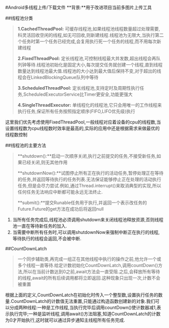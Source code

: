 #Android多线程上传/下载文件
**背景:**用于改进项目当前多图片上传工具

##线程池分类
> **1.CachedThreadPool:**
> 可缓存线程池,如果线程池线程数量超过处理需要,科灵活回收空闲的线程,如无可回收,则新建线程.线程池为无限大,当执行第二个任务时第一个任务已经完成,会复用执行死一个任务的线程,而不用每次新建线程
> 
> **2.FixedThreadPool:**
> 定长线程池,可控制线程最大并发数,超出线程会再队列钟等待.线程池初始化是固定大小,每次提交任务就创建一个线程,直到线程数量达到线程池最大值.线程池的大小达到最大值后保持不变,对于超出的线程会在LinkedBlockingQueue队列中等待
> 
> **3.ScheduledThreadPool:**
> 定长线程池,支持定时及周期性执行任务,ScheduledExecutorService比Timer更安全,功能更强大
> 
> **4.SingleThreadExecutor:**
> 单线程化的线程池,它只会用唯一的工作线程来执行任务,保证所有任务按照指定顺序(FIFO,LIFO优先级)执行

这里我们优先考虑使用FixedThreadPool,一般线程对应着设备的cpu的线程数,当设置线程数为cpu线程数时效率是最高的,实际的应用中还是根据需求来做最优的线程数控制


##线程池的主要方法
> **shutdown():**启动一次顺序关闭,执行之前提交的任务,不接受新任务,如果已经关闭,则无其他作用
> 
> **shutdownNow():**试图停止所有正在执行的活动任务,暂停处理正在等待的任务,并返回等待执行的任务列表.无法保证能够停止正在处理的活动执行任务,但是会尽力尝试.例如,通过Thread.interrupt()来取消典型的实现,所以任何任务无法响应中断都可能永远无法终止.
> 
> **submit():**提交Runable任务用于执行,并返回一个表示改任务的Future.Future的get方法在成功后将返回null

1. 当所有任务完成后,线程池必须调用shutdown来关闭线程池释放资源,否则线程池一直在等待新任务的加入.
2.  当需要中断所有任务时,可以调用shutdownNow来强制中断正在执行的线程,等待执行的线程会返回,不会被中断.

##CountDownLatch
> 一个同步辅助类,再完成一组正在其他线程中执行的操作之前,他允许一个或多个线程一直等待.给定计数初始化CountDownLatch,调用countDown()方法,所以在当前计数达到0之前,await方法会一直受阻.之后,会释放所有等待的线程,await的所有后续调用都将立即返回.这种现象只出现一次,计数不会被重置

根据上面的定义,CountDownLatch在初始化时传入一个整型数,设置执行任务的数量.CountDownLatch的计数值无法重置,只能通过构造函数创建新的对象.我们可以分成两种线程:一种是工作线程,当执行完毕后调用countDown()使计数器减1,表示执行完毕;一种是监听线程,调用await()方法阻塞,知道CountDownLatch的计数为0才开始执行,这时就可以通过异步通知主线程所有任务完成.


